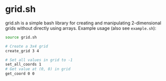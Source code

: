 # grid.sh
grid.sh is a simple bash library for creating and manipulating 2-dimensional grids without directly using arrays.
Example usage (also see `example.sh`):
```sh
source grid.sh

# Create a 3x4 grid
create_grid 3 4

# Set all values in grid to -1
set_all_coords 1
# Get value at (0, 0) in grid
get_coord 0 0
```